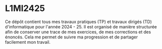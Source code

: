 # L1MI2425
Ce dépôt contient tous mes travaux pratiques (TP) et travaux dirigés (TD) d'informatique pour l'année 2024 - 25. Il est organisé de manière structurée afin de conserver une trace de mes exercices, de mes corrections et des énoncés. Cela me permet de suivre ma progression et de partager facilement mon travail.

